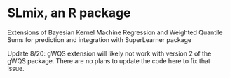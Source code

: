 # SLmix, an R package

Extensions of Bayesian Kernel Machine Regression and Weighted Quantile Sums for prediction and integration with SuperLearner package

Update 8/20: gWQS extension will likely not work with version 2 of the gWQS package. There are no plans to update the code here to fix that issue.
